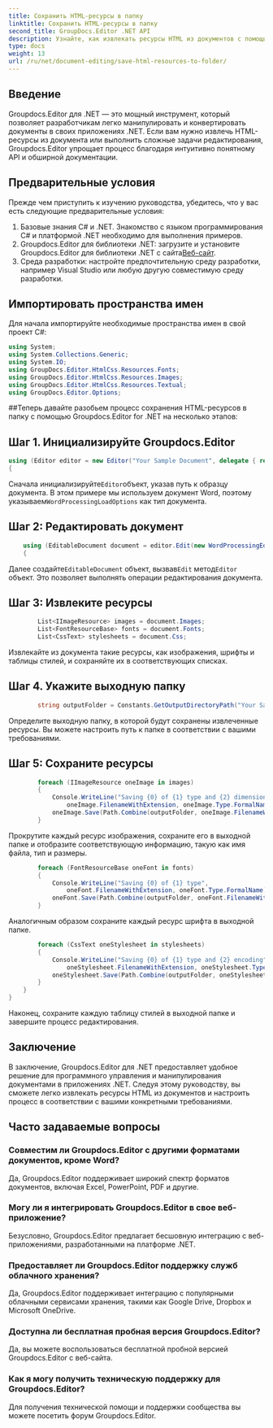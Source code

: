```yaml
---
title: Сохранить HTML-ресурсы в папку
linktitle: Сохранить HTML-ресурсы в папку
second_title: GroupDocs.Editor .NET API
description: Узнайте, как извлекать ресурсы HTML из документов с помощью Groupdocs.Editor для .NET. Это подробное руководство содержит пошаговые инструкции для разработчиков.
type: docs
weight: 13
url: /ru/net/document-editing/save-html-resources-to-folder/
---
```

## Введение
Groupdocs.Editor для .NET — это мощный инструмент, который позволяет разработчикам легко манипулировать и конвертировать документы в своих приложениях .NET. Если вам нужно извлечь HTML-ресурсы из документа или выполнить сложные задачи редактирования, Groupdocs.Editor упрощает процесс благодаря интуитивно понятному API и обширной документации.
## Предварительные условия
Прежде чем приступить к изучению руководства, убедитесь, что у вас есть следующие предварительные условия:
1. Базовые знания C# и .NET. Знакомство с языком программирования C# и платформой .NET необходимо для выполнения примеров.
2.  Groupdocs.Editor для библиотеки .NET: загрузите и установите Groupdocs.Editor для библиотеки .NET с сайта[Веб-сайт](https://releases.groupdocs.com/editor/net/).
3. Среда разработки: настройте предпочтительную среду разработки, например Visual Studio или любую другую совместимую среду разработки.

## Импортировать пространства имен
Для начала импортируйте необходимые пространства имен в свой проект C#:
```csharp
using System;
using System.Collections.Generic;
using System.IO;
using GroupDocs.Editor.HtmlCss.Resources.Fonts;
using GroupDocs.Editor.HtmlCss.Resources.Images;
using GroupDocs.Editor.HtmlCss.Resources.Textual;
using GroupDocs.Editor.Options;
```
##Теперь давайте разобьем процесс сохранения HTML-ресурсов в папку с помощью Groupdocs.Editor for .NET на несколько этапов:
## Шаг 1. Инициализируйте Groupdocs.Editor
```csharp
using (Editor editor = new Editor("Your Sample Document", delegate { return new WordProcessingLoadOptions(); }))
{
```
 Сначала инициализируйте`Editor`объект, указав путь к образцу документа. В этом примере мы используем документ Word, поэтому указываем`WordProcessingLoadOptions` как тип документа.
## Шаг 2: Редактировать документ
```csharp
	using (EditableDocument document = editor.Edit(new WordProcessingEditOptions()))
	{
```
 Далее создайте`EditableDocument` объект, вызвав`Edit` метод`Editor` объект. Это позволяет выполнять операции редактирования документа.
## Шаг 3: Извлеките ресурсы
```csharp
		List<IImageResource> images = document.Images;
		List<FontResourceBase> fonts = document.Fonts;
		List<CssText> stylesheets = document.Css;
```
Извлекайте из документа такие ресурсы, как изображения, шрифты и таблицы стилей, и сохраняйте их в соответствующих списках.
## Шаг 4. Укажите выходную папку
```csharp
		string outputFolder = Constants.GetOutputDirectoryPath("Your Sample Document");
```
Определите выходную папку, в которой будут сохранены извлеченные ресурсы. Вы можете настроить путь к папке в соответствии с вашими требованиями.
## Шаг 5: Сохраните ресурсы
```csharp
		foreach (IImageResource oneImage in images)
		{
			Console.WriteLine("Saving {0} of {1} type and {2} dimensions",
				oneImage.FilenameWithExtension, oneImage.Type.FormalName, oneImage.LinearDimensions);
			oneImage.Save(Path.Combine(outputFolder, oneImage.FilenameWithExtension));
		}
```
Прокрутите каждый ресурс изображения, сохраните его в выходной папке и отобразите соответствующую информацию, такую как имя файла, тип и размеры.
```csharp
		foreach (FontResourceBase oneFont in fonts)
		{
			Console.WriteLine("Saving {0} of {1} type",
				oneFont.FilenameWithExtension, oneFont.Type.FormalName);
			oneFont.Save(Path.Combine(outputFolder, oneFont.FilenameWithExtension));
		}
```
Аналогичным образом сохраните каждый ресурс шрифта в выходной папке.
```csharp
		foreach (CssText oneStylesheet in stylesheets)
		{
			Console.WriteLine("Saving {0} of {1} type and {2} encoding",
				oneStylesheet.FilenameWithExtension, oneStylesheet.Type.FormalName, oneStylesheet.Encoding);
			oneStylesheet.Save(Path.Combine(outputFolder, oneStylesheet.FilenameWithExtension));
		}
	}
}
```
Наконец, сохраните каждую таблицу стилей в выходной папке и завершите процесс редактирования.

## Заключение
В заключение, Groupdocs.Editor для .NET предоставляет удобное решение для программного управления и манипулирования документами в приложениях .NET. Следуя этому руководству, вы сможете легко извлекать ресурсы HTML из документов и настроить процесс в соответствии с вашими конкретными требованиями.
## Часто задаваемые вопросы
### Совместим ли Groupdocs.Editor с другими форматами документов, кроме Word?
Да, Groupdocs.Editor поддерживает широкий спектр форматов документов, включая Excel, PowerPoint, PDF и другие.
### Могу ли я интегрировать Groupdocs.Editor в свое веб-приложение?
Безусловно, Groupdocs.Editor предлагает бесшовную интеграцию с веб-приложениями, разработанными на платформе .NET.
### Предоставляет ли Groupdocs.Editor поддержку служб облачного хранения?
Да, Groupdocs.Editor поддерживает интеграцию с популярными облачными сервисами хранения, такими как Google Drive, Dropbox и Microsoft OneDrive.
### Доступна ли бесплатная пробная версия Groupdocs.Editor?
Да, вы можете воспользоваться бесплатной пробной версией Groupdocs.Editor с веб-сайта.
### Как я могу получить техническую поддержку для Groupdocs.Editor?
Для получения технической помощи и поддержки сообщества вы можете посетить форум Groupdocs.Editor.